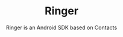 <h1 align="center">Ringer</h1>

<p align="center">
Ringer is an Android SDK based on Contacts
</p>











